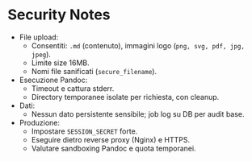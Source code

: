 # Security Notes

- File upload:
  - Consentiti: `.md` (contenuto), immagini logo (`png, svg, pdf, jpg, jpeg`).
  - Limite size 16MB.
  - Nomi file sanificati (`secure_filename`).
- Esecuzione Pandoc:
  - Timeout e cattura stderr.
  - Directory temporanee isolate per richiesta, con cleanup.
- Dati:
  - Nessun dato persistente sensibile; job log su DB per audit base.
- Produzione:
  - Impostare `SESSION_SECRET` forte.
  - Eseguire dietro reverse proxy (Nginx) e HTTPS.
  - Valutare sandboxing Pandoc e quota temporanei.

